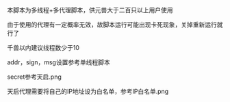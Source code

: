 本脚本为多线程+多代理脚本，供元兽大于二百只以上用户使用

由于使用的代理有一定概率无效，故脚本运行可能出现卡死现象，关掉重新运行就行了

千兽以内建议线程数少于10

addr，sign，msg设置参考单线程脚本

secret参考天启.png

天启代理需要将自己的IP地址设为白名单，参考IP白名单.png
